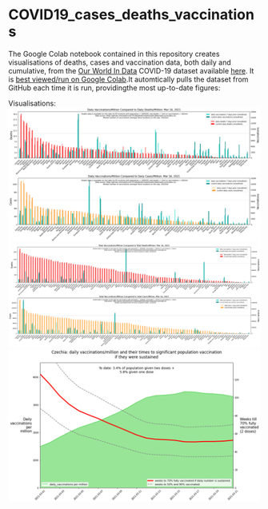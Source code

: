 # COVID19_cases_deaths_vaccinations
The Google Colab notebook contained in this repository creates visualisations of deaths, cases and vaccination data, both daily and cumulative, from the [Our World In Data](https://ourworldindata.org/explorers/coronavirus-data-explorer?zoomToSelection=true&minPopulationFilter=1000000&time=59..latest&pickerSort=asc&pickerMetric=location&hideControls=true&Metric=People+fully+vaccinated&Interval=Cumulative&Relative+to+Population=true&Align+outbreaks=false&country=~ISR) COVID-19 dataset available [here](https://github.com/owid/covid-19-data/blob/master/public/data/owid-covid-data.csv). It is [best viewed/run on Google Colab](https://colab.research.google.com/github/babsyco/C19_cases_deaths_vaccinations/blob/main/vaccine_rollout1.ipynb#scrollTo=OzXIYTbCPEhu).It automtically pulls the dataset from GitHub each time it is run, providingthe most up-to-date figures: 

Visualisations:
![Daily](https://github.com/babsyco/C19_cases_deaths_vaccinations/blob/main/daily_vaccine_vs_deaths_per_capita.png)
![Cumulative](https://github.com/babsyco/C19_cases_deaths_vaccinations/blob/main/cumulative_vaccine_vs_deaths_per_capita.png)
![time_to_HI](https://github.com/babsyco/C19_cases_deaths_vaccinations/blob/main/Times_to_HI_Czechia.png)

